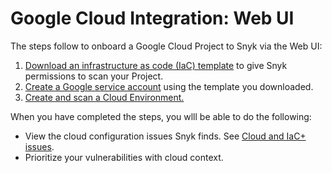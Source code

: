 # Google Cloud Integration: Web UI

The steps follow to onboard a Google Cloud Project to Snyk via the Web UI:

1. [Download an infrastructure as code (IaC) template](step-1-download-service-account-iac-template-web-ui.md) to give Snyk permissions to scan your Project.
2. [Create a Google service account](step-2-create-the-google-service-account-web-ui.md) using the template you downloaded.
3. [Create and scan a Cloud Environment.](step-3-create-and-scan-a-cloud-environment-for-google-web-ui.md)

When you have completed the steps, you wlll be able to do the following:

* View the cloud configuration issues Snyk finds. See [Cloud and IaC+ issues](../../../../../scan-with-snyk/snyk-iac/getting-started-with-iac+-and-cloud-scans/manage-iac+-and-cloud-issues/).
* Prioritize your vulnerabilities with cloud context.
